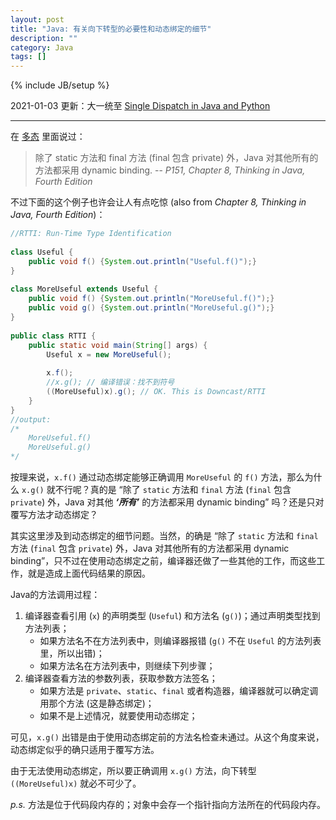 ```yaml
---
layout: post
title: "Java: 有关向下转型的必要性和动态绑定的细节"
description: ""
category: Java
tags: []
---
```

{% include JB/setup %}

2021-01-03 更新：大一统至 [Single Dispatch in Java and Python](/java/2021/01/03/single-dispatch-in-java-and-python)

---

在 [多态](/java/2009/03/27/polymorphism) 里面说过：

> 除了 static 方法和 final 方法 (final 包含 private) 外，Java 对其他所有的方法都采用 dynamic binding. -- _P151, Chapter 8, Thinking in Java, Fourth Edition_

不过下面的这个例子也许会让人有点吃惊 (also from _Chapter 8, Thinking in Java, Fourth Edition_)：

```java
//RTTI: Run-Time Type Identification  
  
class Useful {  
	public void f() {System.out.println("Useful.f()");}  
}  
  
class MoreUseful extends Useful {  
	public void f() {System.out.println("MoreUseful.f()");}  
	public void g() {System.out.println("MoreUseful.g()");}  
}     
  
public class RTTI {  
	public static void main(String[] args) {  
		Useful x = new MoreUseful();  
		  
		x.f();  
		//x.g(); // 编译错误：找不到符号  
		((MoreUseful)x).g(); // OK. This is Downcast/RTTI  
	}  
}  
//output:  
/* 
	MoreUseful.f() 
	MoreUseful.g() 
*/
```

按理来说，`x.f()` 通过动态绑定能够正确调用 `MoreUseful` 的 `f()` 方法，那么为什么 `x.g()` 就不行呢？真的是 “除了 `static` 方法和 `final` 方法 (`final` 包含 `private`) 外，Java 对其他 _**‘所有’**_ 的方法都采用 dynamic binding” 吗？还是只对覆写方法才动态绑定？  

其实这里涉及到动态绑定的细节问题。当然，的确是 “除了 `static` 方法和 `final` 方法 (`final` 包含 `private`) 外，Java 对其他所有的方法都采用 dynamic binding”，只不过在使用动态绑定之前，编译器还做了一些其他的工作，而这些工作，就是造成上面代码结果的原因。  

Java的方法调用过程：

1. 编译器查看引用 (`x`) 的声明类型 (`Useful`) 和方法名 (`g()`)；通过声明类型找到方法列表；
	* 如果方法名不在方法列表中，则编译器报错 (`g()` 不在 `Useful` 的方法列表里，所以出错)；
	* 如果方法名在方法列表中，则继续下列步骤；
2. 编译器查看方法的参数列表，获取参数方法签名；
	* 如果方法是 `private`、`static`、`final` 或者构造器，编译器就可以确定调用那个方法 (这是静态绑定)；
	* 如果不是上述情况，就要使用动态绑定；

可见，`x.g()` 出错是由于使用动态绑定前的方法名检查未通过。从这个角度来说，动态绑定似乎的确只适用于覆写方法。  

由于无法使用动态绑定，所以要正确调用 `x.g()` 方法，向下转型 `((MoreUseful)x)` 就必不可少了。

_p.s._ 方法是位于代码段内存的；对象中会存一个指针指向方法所在的代码段内存。  
